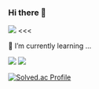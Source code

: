 ### Hi there 👋
<!--
**kim-sung-jee/kim-sung-jee** is a ✨ _special_ ✨ repository because its `README.md` (this file) appears on your GitHub profile.

Here are some ideas to get you started:

- 🔭 I’m currently working on ...
- 🌱 I’m currently learning ...
- 👯 I’m looking to collaborate on ...
- 🤔 I’m looking for help with ...
- 💬 Ask me about ...
- 📫 How to reach me: ...
- 😄 Pronouns: ...
- ⚡ Fun fact: ...
-->
<a href="https://velog.io/@lsvk9921" target="_blank"><img src="https://img.shields.io/badge/Velog-20c997?style=flat-square&logo=Vimeo&logoColor=white"/></a> <<<


🌱 I’m currently learning ...

<img src="https://img.shields.io/badge/Spring Boot-6DB33F?style=flat-square&logo=Spring Boot&logoColor=white"/></a>
<img src="https://img.shields.io/badge/Flutter-02569B?style=flat-square&logo=Flutter&logoColor=white"/></a>






[![Solved.ac Profile](http://mazassumnida.wtf/api/mini/generate_badge?boj=lsvk9921)](https://solved.ac/lsvk9921)
<!-- [![Codeforces](https://badges.joonhyung.xyz/codeforces/lsvk9921.svg)](https://codeforces.com/profile/lsvk9921) -->

